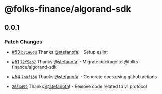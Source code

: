 # @folks-finance/algorand-sdk

## 0.0.1

### Patch Changes

- [#53](https://github.com/Folks-Finance/algorand-js-sdk/pull/53) [`b21e6dd`](https://github.com/Folks-Finance/algorand-js-sdk/commit/b21e6ddf0c2d6a8ab3a4e5779287a40369c5e792) Thanks [@stefanofa](https://github.com/stefanofa)! - Setup eslint

- [#51](https://github.com/Folks-Finance/algorand-js-sdk/pull/51) [`72f5eb7`](https://github.com/Folks-Finance/algorand-js-sdk/commit/72f5eb7407afb402c0ae71afcd89d34ddde1d024) Thanks [@stefanofa](https://github.com/stefanofa)! - Migrate package to @folks-finance/algorand-sdk

- [#54](https://github.com/Folks-Finance/algorand-js-sdk/pull/54) [`7b0f156`](https://github.com/Folks-Finance/algorand-js-sdk/commit/7b0f15666902b313af55b19df7f5215bd99cd059) Thanks [@stefanofa](https://github.com/stefanofa)! - Generate docs using github actions

- [`2684d99`](https://github.com/Folks-Finance/algorand-js-sdk/commit/2684d995bba22afc81f358f928b66f469cadc9fe) Thanks [@stefanofa](https://github.com/stefanofa)! - Remove code related to v1 protocol

